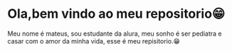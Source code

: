 # Ola,bem vindo ao meu repositorio😁
Meu nome é mateus, sou estudante da alura, meu sonho é ser pediatra e casar com o amor da minha vida, esse é meu repisitorio.😁
